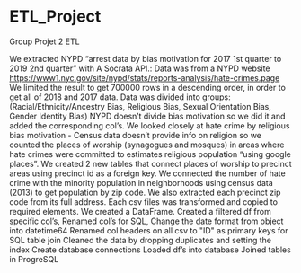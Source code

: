 # ETL_Project
Group Projet 2 ETL

We extracted NYPD “arrest data by bias motivation for 2017 1st quarter to 2019 2nd quarter” with A Socrata API.:
Data was from a NYPD website https://www1.nyc.gov/site/nypd/stats/reports-analysis/hate-crimes.page
 We limited the result to get 700000 rows in a descending order, in order to get all of 2018 and 2017 data. 
Data was divided into groups: (Racial/Ethnicity/Ancestry Bias, Religious Bias, Sexual Orientation Bias, Gender Identity Bias)
NYPD doesn’t divide bias motivation so we did it and added the corresponding col’s. We looked closely at hate crime by religious bias motivation - Census data doesn’t provide info on religion so we counted the places of worship (synagogues and mosques) in areas where hate crimes were committed to estimates religious population “using google places”. We created 2 new tables that connect places of worship to precinct areas using precinct id as a foreign key.
We connected the number of hate crime with the minority population in neighborhoods using census data (2013) to get population by zip code.
We also extracted each precinct zip code from its full address.
Each csv files was transformed and copied to required elements.
We created a DataFrame. Created a filtered df from specific col’s, Renamed col’s for SQL, Change the date format from object into datetime64
Renamed col headers on all csv to "ID" as primary keys for SQL table join
Cleaned the data by dropping duplicates and setting the index
Create database connections 
Loaded df’s into database
Joined tables in ProgreSQL

